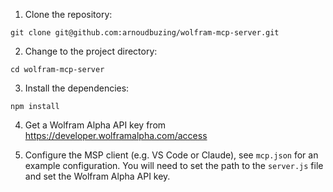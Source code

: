 1. Clone the repository:

```
git clone git@github.com:arnoudbuzing/wolfram-mcp-server.git
```

2. Change to the project directory:

```
cd wolfram-mcp-server
```

3. Install the dependencies:

```
npm install
```

4. Get a Wolfram Alpha API key from https://developer.wolframalpha.com/access

4. Configure the MSP client (e.g. VS Code or Claude), see `mcp.json` for an example configuration. You will need to set the path to the `server.js` file and set the Wolfram Alpha API key.